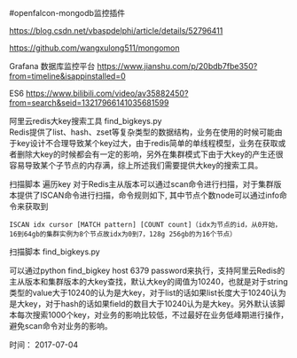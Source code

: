 #openfalcon-mongodb监控插件

https://blog.csdn.net/vbaspdelphi/article/details/52796411

https://github.com/wangxulong511/mongomon

Grafana 数据库监控平台
https://www.jianshu.com/p/20bdb7fbe350?from=timeline&isappinstalled=0

ES6
https://www.bilibili.com/video/av35882450?from=search&seid=13217966141035681599

阿里云redis大key搜索工具 
find_bigkeys.py  
Redis提供了list、hash、zset等复杂类型的数据结构，业务在使用的时候可能由于key设计不合理导致某个key过大，由于redis简单的单线程模型，业务在获取或者删除大key的时候都会有一定的影响，另外在集群模式下由于大key的产生还很容易导致某个子节点的内存满，综上所述我们需要提供大key的搜索工具。

扫描脚本
遍历key
对于Redis主从版本可以通过scan命令进行扫描，对于集群版本提供了ISCAN命令进行扫描，命令规则如下, 其中节点个数node可以通过info命令来获取到

```
ISCAN idx cursor [MATCH pattern] [COUNT count]（idx为节点的id，从0开始，16到64gb的集群实例为8个节点故idx为0到7，128g 256gb的为16个节点）
```
扫描脚本
find_bigkeys.py 

可以通过python find_bigkey host 6379 password来执行，支持阿里云Redis的主从版本和集群版本的大key查找，默认大key的阈值为10240，也就是对于string类型的value大于10240的认为是大key，对于list的话如果list长度大于10240认为是大key，对于hash的话如果field的数目大于10240认为是大key。另外默认该脚本每次搜索1000个key，对业务的影响比较低，不过最好在业务低峰期进行操作，避免scan命令对业务的影响。

时间： 2017-07-04
